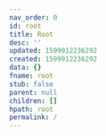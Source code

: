 ```yaml
---
nav_order: 0
id: root
title: Root
desc: ''
updated: 1599912236292
created: 1599912236292
data: {}
fname: root
stub: false
parent: null
children: []
hpath: root
permalink: /
---
```


